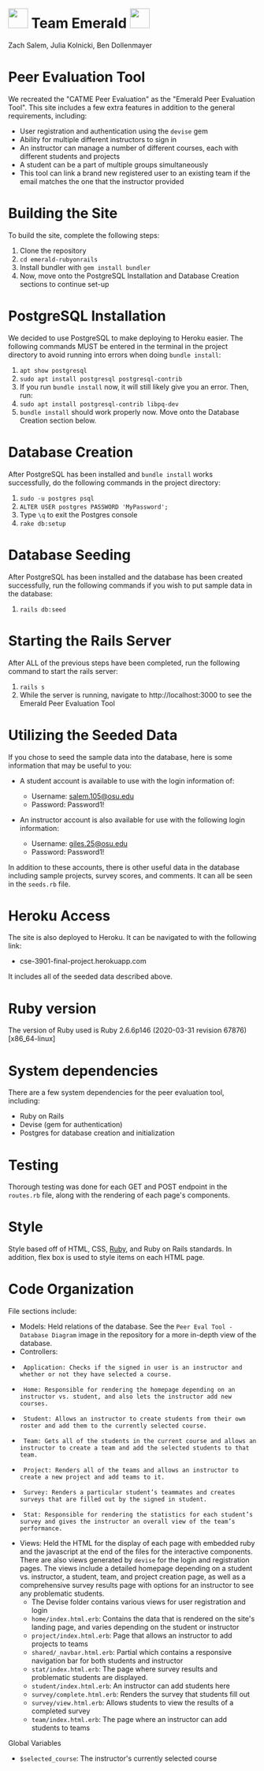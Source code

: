
<h1><img src="https://cdn1.iconfinder.com/data/icons/business-analytics-6/91/Business_analytics_15-512.png" width="40" height="40"> Team Emerald <img src="https://cdn1.iconfinder.com/data/icons/business-analytics-6/91/Business_analytics_15-512.png" width="40" height="40"></h1>

Zach Salem, Julia Kolnicki, Ben Dollenmayer

# Peer Evaluation Tool
We recreated the "CATME Peer Evaluation" as the "Emerald Peer Evaluation Tool". This site includes a few extra features in addition to the general requirements, including:
- User registration and authentication using the `devise` gem
- Ability for multiple different instructors to sign in 
- An instructor can manage a number of different courses, each with different students and projects
- A student can be a part of multiple groups simultaneously
- This tool can link a brand new registered user to an existing team if the email matches the one that the instructor provided 

# Building the Site
To build the site, complete the following steps:
1. Clone the repository
2. `cd emerald-rubyonrails`
3. Install bundler with `gem install bundler`
4. Now, move onto the PostgreSQL Installation and Database Creation sections to continue set-up

# PostgreSQL Installation
We decided to use PostgreSQL to make deploying to Heroku easier. The following commands MUST be entered in the terminal in the project directory to avoid running into errors when doing `bundle install`:
1. `apt show postgresql`
2. `sudo apt install postgresql postgresql-contrib`
3. If you run `bundle install` now, it will still likely give you an error. Then, run:
4. `sudo apt install postgresql-contrib libpq-dev`
5. `bundle install` should work properly now. Move onto the Database Creation section below.

# Database Creation
After PostgreSQL has been installed and `bundle install` works successfully, do the following commands in the project directory:
1. `sudo -u postgres psql`
2. `ALTER USER postgres PASSWORD 'MyPassword';`
3. Type `\q` to exit the Postgres console 
4. `rake db:setup`

# Database Seeding
After PostgreSQL has been installed and the database has been created successfully, run the following commands if you wish to put sample data in the database:
1. `rails db:seed`

# Starting the Rails Server 
After ALL of the previous steps have been completed, run the following command to start the rails server:
1. `rails s`
2. While the server is running, navigate to http://localhost:3000 to see the Emerald Peer Evaluation Tool

# Utilizing the Seeded Data
If you chose to seed the sample data into the database, here is some information that may be useful to you:
- A student account is available to use with the login information of:
  * Username: salem.105@osu.edu
  * Password: Password1!
    
- An instructor account is also available for use with the following login information:
  * Username: giles.25@osu.edu
  * Password: Password1!
    
In addition to these accounts, there is other useful data in the database including sample projects, survey scores, and comments. It can all be seen in the `seeds.rb` file. 

# Heroku Access
The site is also deployed to Heroku. It can be navigated to with the following link:
- cse-3901-final-project.herokuapp.com

It includes all of the seeded data described above.

# Ruby version
The version of Ruby used is Ruby 2.6.6p146 (2020-03-31 revision 67876) [x86_64-linux]
# System dependencies
There are a few system dependencies for the peer evaluation tool, including:
- Ruby on Rails
- Devise (gem for authentication)
- Postgres for database creation and initialization

# Testing
Thorough testing was done for each GET and POST endpoint in the `routes.rb` file, along with the rendering of each page's components.

# Style

Style based off of HTML, CSS, [Ruby](http://ruby-doc.org/), and Ruby on Rails standards. In addition, flex box is used to style items on each HTML page.

# Code Organization
File sections include:
* Models: Held relations of the database. See the `Peer Eval Tool - Database Diagram` image in the repository for a more in-depth view of the database.
* Controllers: 
*      Application: Checks if the signed in user is an instructor and whether or not they have selected a course. 
*      Home: Responsible for rendering the homepage depending on an instructor vs. student, and also lets the instructor add new courses.
*      Student: Allows an instructor to create students from their own roster and add them to the currently selected course.
*      Team: Gets all of the students in the current course and allows an instructor to create a team and add the selected students to that team.
*      Project: Renders all of the teams and allows an instructor to create a new project and add teams to it.
*      Survey: Renders a particular student’s teammates and creates surveys that are filled out by the signed in student.
*      Stat: Responsible for rendering the statistics for each student’s survey and gives the instructor an overall view of the team’s performance. 

- Views: Held the HTML for the display of each page with embedded ruby and the javascript at the end of the files for the interactive components. There are also views generated by `devise` for the login and registration pages.
The views include a detailed homepage depending on a student vs. instructor, a student, team, and project creation page, as well as a comprehensive survey results page with options for an instructor to see any problematic students. 
    * The Devise folder contains various views for user registration and login
    * `home/index.html.erb`: Contains the data that is rendered on the site's landing page, and varies depending on the student or instructor
    * `project/index.html.erb`: Page that allows an instructor to add projects to teams
    * `shared/_navbar.html.erb`: Partial which contains a responsive navigation bar for both students and instructor
    * `stat/index.html.erb`: The page where survey results and problematic students are displayed.
    * `student/index.html.erb`: An instructor can add students here 
    * `survey/complete.html.erb`: Renders the survey that students fill out
    * `survey/view.html.erb`: Allows students to view the results of a completed survey 
    * `team/index.html.erb`: The page where an instructor can add students to teams

Global Variables
* `$selected_course`: The instructor's currently selected course